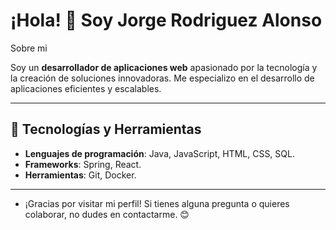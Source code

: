 # ¡Hola! 👋 Soy Jorge Rodriguez Alonso

Sobre mi

Soy un **desarrollador de aplicaciones web** apasionado por la tecnología y la creación de soluciones innovadoras.
Me especializo en el desarrollo de aplicaciones eficientes y escalables.

---

## 🔧 Tecnologías y Herramientas

- **Lenguajes de programación**: Java, JavaScript, HTML, CSS, SQL.
- **Frameworks**: Spring, React.
- **Herramientas**: Git, Docker.

---

- ¡Gracias por visitar mi perfil! Si tienes alguna pregunta o quieres colaborar, no dudes en contactarme. 😊
<!--
**Jorgerdzz/Jorgerdzz** is a ✨ _special_ ✨ repository because its `README.md` (this file) appears on your GitHub profile.

Here are some ideas to get you started:

- 🔭 I’m currently working on ...
- 🌱 I’m currently learning ...
- 👯 I’m looking to collaborate on ...
- 🤔 I’m looking for help with ...
- 💬 Ask me about ...
- 📫 How to reach me: ...
- 😄 Pronouns: ...
- ⚡ Fun fact: ...
-->
